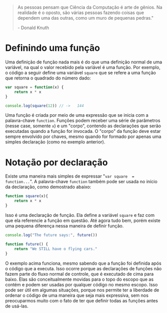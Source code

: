 > As pessoas pensam que Ciência da Computação é arte de gênios. Na realidade é o oposto, são várias pessoas fazendo coisas que dependem uma das outras, como um muro de pequenas pedras." 
> 
> \- Donald Knuth

# Definindo uma função

Uma definição de função nada mais é do que uma definição normal de uma variável, na qual o valor recebido pela variável é uma função. Por exemplo, o código a seguir define uma variável `square` que se refere a uma função que retorna o quadrado do número dado:

```js
var square = function(x) {	
    return x * x
}

console.log(square(12))	// ->	144
```

Uma função é criada por meio de uma expressão que se inicia com a palavra-chave `function`. Funções podem receber uma série de parâmetros (nesse case, somente `x`) e um "corpo", contendo as declarações que serão executadas quando a função for invocada. O "corpo" da função deve estar sempre envolvido por chaves, mesmo quando for formado por apenas uma simples declaração (como no exemplo anterior).

# Notação por declaração

Existe uma maneira mais simples de expressar "`var square  = function...`". A palavra-chave `function` também pode ser usada no início da declaração, como demostrado abaixo:

```js
function square(x){
    return x * x
}
```

Isso é uma declaração de função. Ela define a variável `square` e faz com que ela referencie a função em questão. Até agora tudo bem, porém existe uma pequena diferença nessa maneira de definir função. 

```js
console.log("The future says:", future())

function future() {
    return "We STILL have o flying cars."
}
```

O exemplo acima funciona, mesmo sabendo que a função foi definida após o código que a executa. Isso ocorre porque as declarações de funções não fazem parte do fluxo normal de controle, que é executado de cima para baixo. Elas são conceitualmente movidas para o topo do escopo que as contém e podem ser usadas por qualquer código no mesmo escopo. Isso pode ser útil em algumas situações, porque nos permite ter a liberdade de ordenar o código de uma maneira que seja mais expressiva, sem nos preocuparmos muito com o fato de ter que definir todas as funções antes de usá-las.